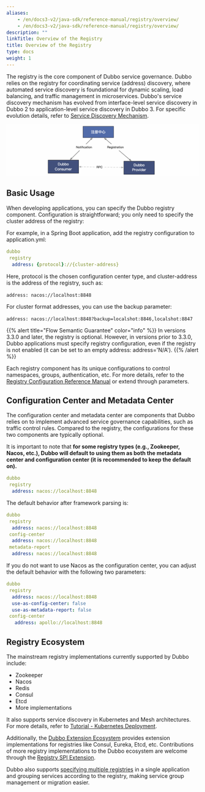 ```yaml
---
aliases:
    - /en/docs3-v2/java-sdk/reference-manual/registry/overview/
    - /en/docs3-v2/java-sdk/reference-manual/registry/overview/
description: ""
linkTitle: Overview of the Registry
title: Overview of the Registry
type: docs
weight: 1
---
```



The registry is the core component of Dubbo service governance. Dubbo relies on the registry for coordinating service (address) discovery, where automated service discovery is foundational for dynamic scaling, load balancing, and traffic management in microservices. Dubbo's service discovery mechanism has evolved from interface-level service discovery in Dubbo 2 to application-level service discovery in Dubbo 3. For specific evolution details, refer to [Service Discovery Mechanism](/en/overview/mannual/java-sdk/concepts-and-architecture/service-discovery/).

![service-discovery](/imgs/v3/feature/service-discovery/arc.png)

## Basic Usage
When developing applications, you can specify the Dubbo registry component. Configuration is straightforward; you only need to specify the cluster address of the registry:

For example, in a Spring Boot application, add the registry configuration to application.yml:

```yaml
dubbo
 registry
  address: {protocol}://{cluster-address}
```
Here, protocol is the chosen configuration center type, and cluster-address is the address of the registry, such as:

`address: nacos://localhost:8848`

For cluster format addresses, you can use the backup parameter:

`address: nacos://localhost:8848?backup=localshot:8846,localshot:8847`

{{% alert title="Flow Semantic Guarantee" color="info" %}}
In versions 3.3.0 and later, the registry is optional. However, in versions prior to 3.3.0, Dubbo applications must specify registry configuration, even if the registry is not enabled (it can be set to an empty address: address='N/A').
{{% /alert %}}

Each registry component has its unique configurations to control namespaces, groups, authentication, etc. For more details, refer to the [Registry Configuration Reference Manual](/en/overview/mannual/java-sdk/reference-manual/config/properties/#registry) or extend through parameters.

## Configuration Center and Metadata Center
The configuration center and metadata center are components that Dubbo relies on to implement advanced service governance capabilities, such as traffic control rules. Compared to the registry, the configurations for these two components are typically optional.

It is important to note that **for some registry types (e.g., Zookeeper, Nacos, etc.), Dubbo will default to using them as both the metadata center and configuration center (it is recommended to keep the default on).**

```yaml
dubbo
 registry
  address: nacos://localhost:8848
```

The default behavior after framework parsing is:

```yaml
dubbo
 registry
  address: nacos://localhost:8848
 config-center
  address: nacos://localhost:8848
 metadata-report
  address: nacos://localhost:8848
```

If you do not want to use Nacos as the configuration center, you can adjust the default behavior with the following two parameters:

```yaml
dubbo
 registry
  address: nacos://localhost:8848
  use-as-config-center: false
  use-as-metadata-report: false
 config-center
   address: apollo://localhost:8848
```

## Registry Ecosystem
The mainstream registry implementations currently supported by Dubbo include:
* Zookeeper
* Nacos
* Redis
* Consul
* Etcd
* More implementations

It also supports service discovery in Kubernetes and Mesh architectures. For more details, refer to [Tutorial - Kubernetes Deployment](http://localhost:1313/zh-cn/overview/mannual/java-sdk/tasks/deploy/).

Additionally, the [Dubbo Extension Ecosystem](https://github.com/apache/dubbo-spi-extensions) provides extension implementations for registries like Consul, Eureka, Etcd, etc. Contributions of more registry implementations to the Dubbo ecosystem are welcome through the [Registry SPI Extension](../../spi/).

Dubbo also supports [specifying multiple registries](../multiple-registry/) in a single application and grouping services according to the registry, making service group management or migration easier.

